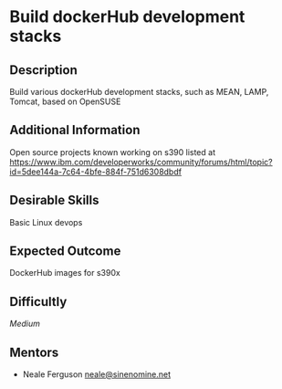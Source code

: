 #  Build dockerHub development stacks

## Description

Build various dockerHub development stacks, such as MEAN, LAMP, Tomcat, based on OpenSUSE

## Additional Information

Open source projects known working on s390 listed at https://www.ibm.com/developerworks/community/forums/html/topic?id=5dee144a-7c64-4bfe-884f-751d6308dbdf

## Desirable Skills

Basic Linux devops

## Expected Outcome

DockerHub images for s390x

## Difficultly

*Medium*

## Mentors

* Neale Ferguson <neale@sinenomine.net>
